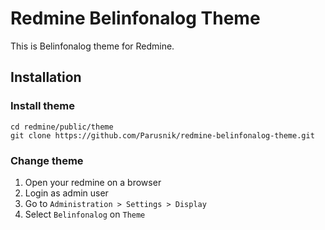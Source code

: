 # Redmine Belinfonalog Theme

This is Belinfonalog theme for Redmine. 

## Installation

### Install theme

```
cd redmine/public/theme
git clone https://github.com/Parusnik/redmine-belinfonalog-theme.git
```

### Change theme

1. Open your redmine on a browser
2. Login as admin user
3. Go to `Administration > Settings > Display`
4. Select `Belinfonalog` on `Theme`